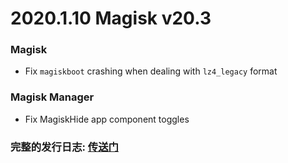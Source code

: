 # 2020.1.10 Magisk v20.3

### Magisk
- Fix `magiskboot` crashing when dealing with `lz4_legacy` format

### Magisk Manager
- Fix MagiskHide app component toggles

### 完整的发行日志: [传送门](https://magisk.aac6fef.top/changes.html)
